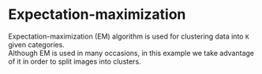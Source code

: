 # Expectation-maximization
Expectation-maximization (EM) algorithm is used for clustering data into `K` given categories.  
Although EM is used in many occasions, in this example we take advantage of it in order to split images into clusters.